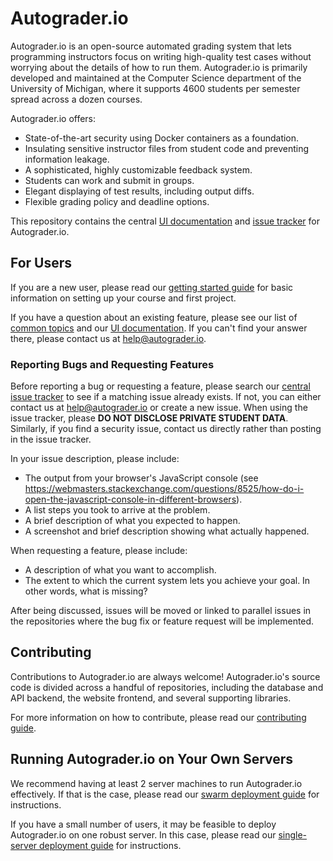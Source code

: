 # Autograder.io
Autograder.io is an open-source automated grading system that lets programming instructors focus on writing high-quality test cases without worrying about the details of how to run them. Autograder.io is primarily developed and maintained at the Computer Science department of the University of Michigan, where it supports 4600 students per semester spread across a dozen courses.

Autograder.io offers:
- State-of-the-art security using Docker containers as a foundation.
- Insulating sensitive instructor files from student code and preventing information leakage.
- A sophisticated, highly customizable feedback system.
- Students can work and submit in groups.
- Elegant displaying of test results, including output diffs.
- Flexible grading policy and deadline options.

This repository contains the central [UI documentation]() and [issue tracker](https://github.com/eecs-autograder/autograder.io/issues) for Autograder.io.

## For Users
If you are a new user, please read our [getting started guide]() for basic information on setting up your course and first project.

If you have a question about an existing feature, please see our list of [common topics]() and our [UI documentation](). If you can't find your answer there, please contact us at help@autograder.io.

### Reporting Bugs and Requesting Features
Before reporting a bug or requesting a feature, please search our [central issue tracker](https://github.com/eecs-autograder/autograder.io/issues) to see if a matching issue already exists. If not, you can either contact us at help@autograder.io or create a new issue. When using the issue tracker, please __DO NOT DISCLOSE PRIVATE STUDENT DATA__. Similarly, if you find a security issue, contact us directly rather than posting in the issue tracker.

In your issue description, please include:
- The output from your browser's JavaScript console (see https://webmasters.stackexchange.com/questions/8525/how-do-i-open-the-javascript-console-in-different-browsers).
- A list steps you took to arrive at the problem.
- A brief description of what you expected to happen.
- A screenshot and brief description showing what actually happened.

When requesting a feature, please include:
- A description of what you want to accomplish.
- The extent to which the current system lets you achieve your goal. In other words, what is missing?

After being discussed, issues will be moved or linked to parallel issues in the repositories where the bug fix or feature request will be implemented.

## Contributing
Contributions to Autograder.io are always welcome! Autograder.io's source code is divided across a handful of repositories, including the database and API backend, the website frontend, and several supporting libraries. 

For more information on how to contribute, please read our [contributing guide](./CONTRIBUTING.md).

## Running Autograder.io on Your Own Servers
We recommend having at least 2 server machines to run Autograder.io effectively. If that is the case, please read our [swarm deployment guide](https://github.com/eecs-autograder/autograder-full-stack/blob/master/docs/swarm_deployment.md) for instructions.

If you have a small number of users, it may be feasible to deploy Autograder.io on one robust server. In this case, please read our [single-server deployment guide](https://github.com/eecs-autograder/autograder-full-stack/blob/master/docs/production_non_swarm_setup.md) for instructions.
